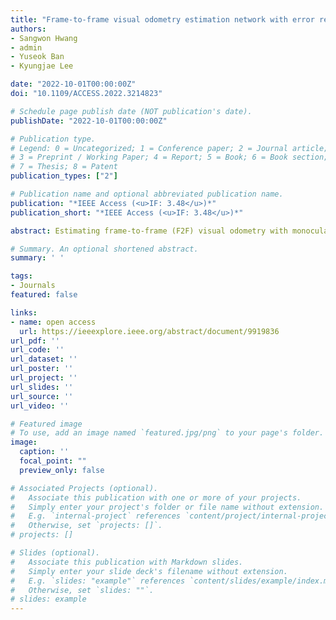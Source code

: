 ```yaml
---
title: "Frame-to-frame visual odometry estimation network with error relaxation method"
authors:
- Sangwon Hwang
- admin
- Yuseok Ban
- Kyungjae Lee

date: "2022-10-01T00:00:00Z"
doi: "10.1109/ACCESS.2022.3214823"

# Schedule page publish date (NOT publication's date).
publishDate: "2022-10-01T00:00:00Z"

# Publication type.
# Legend: 0 = Uncategorized; 1 = Conference paper; 2 = Journal article;
# 3 = Preprint / Working Paper; 4 = Report; 5 = Book; 6 = Book section;
# 7 = Thesis; 8 = Patent
publication_types: ["2"]

# Publication name and optional abbreviated publication name.
publication: "*IEEE Access (<u>IF: 3.48</u>)*"
publication_short: "*IEEE Access (<u>IF: 3.48</u>)*"

abstract: Estimating frame-to-frame (F2F) visual odometry with monocular images has significant problems of propagated accumulated drift. We propose a learning-based approach for F2F monocular visual odometry estimation with novel and simple methods that consider the coherence of camera trajectories without any post-processing. The proposed network consists of two stages- initial estimation and error relaxation. In the first stage, the network learns disparity images to extract features and predicts relative camera pose between adjacent two frames through the attention, rotation, and translation networks. Then, loss functions are proposed in the error relaxation stage to reduce the local drift, increasing consistency under dynamic driving scenes. Moreover, our skip-ordering scheme shows the effectiveness of dealing with sequential data. Experiments with the KITTI benchmark dataset show that our proposed network outperforms other approaches with higher and more stable performance.

# Summary. An optional shortened abstract.
summary: ' '

tags:
- Journals
featured: false

links:
- name: open access
  url: https://ieeexplore.ieee.org/abstract/document/9919836
url_pdf: ''
url_code: ''
url_dataset: ''
url_poster: ''
url_project: ''
url_slides: ''
url_source: ''
url_video: ''

# Featured image
# To use, add an image named `featured.jpg/png` to your page's folder. 
image:
  caption: ''
  focal_point: ""
  preview_only: false

# Associated Projects (optional).
#   Associate this publication with one or more of your projects.
#   Simply enter your project's folder or file name without extension.
#   E.g. `internal-project` references `content/project/internal-project/index.md`.
#   Otherwise, set `projects: []`.
# projects: []

# Slides (optional).
#   Associate this publication with Markdown slides.
#   Simply enter your slide deck's filename without extension.
#   E.g. `slides: "example"` references `content/slides/example/index.md`.
#   Otherwise, set `slides: ""`.
# slides: example
---
```

